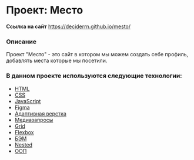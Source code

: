 # Проект: Место
**Ссылка на сайт** https://deciderrn.github.io/mesto/

### Описание
Проект "Место" - это сайт в котором мы можем создать себе профиль, добавлять места которые мы посетили. 

### В данном проекте используются следующие технологии:
- [HTML](https://developer.mozilla.org/ru/docs/Learn/Getting_started_with_the_web/HTML_basics)
- [CSS](https://developer.mozilla.org/ru/docs/Learn/Getting_started_with_the_web/CSS_basics)
- [JavaScript](https://developer.mozilla.org/ru/docs/Web/JavaScript)
- [Figma](https://ru.wikipedia.org/wiki/Figma)
- [Адаптивная верстка](https://practicum.yandex.ru/blog/kak-adaptirovat-sayt-pod-mobilnye-ustroystva/)
- [Медиазапросы](https://ru.hexlet.io/courses/css-adaptive/lessons/media-queries/theory_unit)
- [Grid](https://doka.guide/css/grid-guide/)
- [Flexbox](https://developer.mozilla.org/ru/docs/Learn/CSS/CSS_layout/Flexbox)
- [БЭМ](https://ru.bem.info/)
- [Nested](https://ru.bem.info/methodology/filestructure/#nested)
- [ООП](https://habr.com/ru/articles/463125/)

